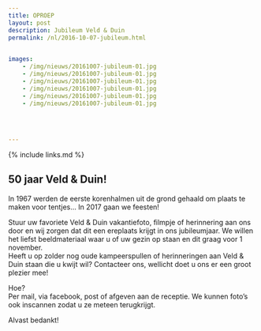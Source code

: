 ```yaml
---
title: OPROEP
layout: post
description: Jubileum Veld & Duin
permalink: /nl/2016-10-07-jubileum.html

    
images: 
    - /img/nieuws/20161007-jubileum-01.jpg
    - /img/nieuws/20161007-jubileum-01.jpg
    - /img/nieuws/20161007-jubileum-01.jpg
    - /img/nieuws/20161007-jubileum-01.jpg
    - /img/nieuws/20161007-jubileum-01.jpg
    - /img/nieuws/20161007-jubileum-01.jpg

  
  
    
---
```


{% include links.md %}

## 50 jaar Veld & Duin!

In 1967 werden de eerste korenhalmen uit de grond gehaald om plaats te maken voor tentjes... In 2017 gaan we feesten!

Stuur uw favoriete Veld & Duin vakantiefoto, filmpje of herinnering aan ons door en wij zorgen dat dit een ereplaats krijgt in ons jubileumjaar. We willen het liefst beeldmateriaal waar u of uw gezin op staan en dit graag voor 1 november.<br>
Heeft u op zolder nog oude kampeerspullen of herinneringen aan Veld & Duin staan die u kwijt wil? Contacteer ons, wellicht doet u ons er een groot plezier mee!

Hoe?<br>
Per mail, via facebook, post of afgeven aan de receptie. We kunnen foto’s ook inscannen zodat u ze meteen terugkrijgt.

Alvast bedankt!

